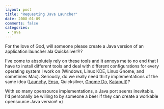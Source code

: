 ```yaml
---
layout: post
title: "Requesting Java Launcher"
date: 2008-01-09
comments: false
categories:
 - java
---
```


For the love of God, will someone please create a Java version of an application launcher ala Quicksilver?!?

   
   
I've come to absolutely rely on these tools and it annoys me to no end that I have to install different tools and deal with different configurations for every operating system I work on (Windows, Linux KDE, Linux Gnome, and sometimes Mac). Seriously, do we really need thirty implementations of the same idea ([Launchy](http://launchy.net), [Enso](http://www.humanized.com/enso/), Quicksilver, [Gnome Do](http://do.davebsd.com/), [Katapult](http://katapult.kde.org/))?

   
   
With so many opensource implementations, a Java port seems inevitable. I'd personally be willing to by someone a beer if they can create a workable opensource Java version! =)

   
   
